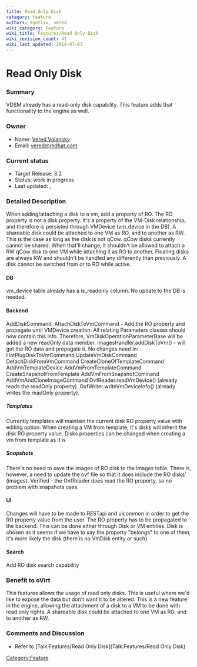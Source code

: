 ```yaml
---
title: Read Only Disk
category: feature
authors: sgotliv, vered
wiki_category: Feature
wiki_title: Features/Read Only Disk
wiki_revision_count: 41
wiki_last_updated: 2014-07-03
---
```


# Read Only Disk

### Summary

VDSM already has a read-only disk capability. This feature adds that functionality to the engine as well.

### Owner

*   Name: [Vered Volansky](User:vvolansk)
*   Email: vered@redhat.com

### Current status

*   Target Release: 3.2
*   Status: work in progress
*   Last updated: ,

### Detailed Description

When adding/attaching a disk to a vm, add a property of RO. The RO property is not a disk property. It's a property of the VM-Disk relationship, and therefore is persisted through VMDevice (vm_device in the DB).
A shareable disk could be attached to one VM as RO, and to another as RW. This is the case as long as the disk is not qCow. qCow disks currently cannot be shared. When that'll change, it shouldn't be allowed to attach a RW qCow disk to one VM while attaching it as RO to another.
Floating disks are always RW and shouldn't be handled any differently than previously.
A disk cannot be switched from or to RO while active.

#### DB

vm_device table already has a is_readonly column. No update to the DB is needed.

#### Backend

AddDiskCommand, AttachDiskToVmCommand - Add the RO property and propagate until VMDevice creation.
All relating Parameters classes should now contain this info. Therefore, VmDiskOperationParameterBase will be added a new readOnly data member.
ImagesHandler.addDiskToVm() - will get the RO data and propagate it.
 No changes need in:
HotPlugDiskToVmCommand
UpdateVmDiskCommand
DetachDiskFromVmCommand
CreateCloneOfTemplateCommand
AddVmTemplateDevice
AddVmFromTemplateCommand
CreateSnapshotFromTemplate
AddVmFromSnapshotCommand
AddVmAndCloneImageCommand
OvfReader.readVmDevice() (already reads the readOnly property).
OvfWriter.writeVmDeviceInfo() (already writes the readOnly property).

##### Templates

Currently templates will maintain the current disk RO property value with editing option.
When creating a VM from template, it's disks will inherit the disk RO property value. Disks properties can be changed when creating a vm from template as it is

##### Snapshots

There's no need to save the images of RO disk to the images table.
There is, however, a need to update the ovf file so that it does include the RO disks' (images).
Verified - the OvfReader does read the RO property, so no problem with snapshots uses.

#### UI

Changes will have to be made to RESTapi and uicommon in order to get the RO property value from the user.
The RO property has to be propagated to the backend. This can be done either through Disk or VM entities. Disk is chosen as it seems if we have to say the property "belongs" to one of them, it's more likely the disk (there is no VmDisk entity or such).

#### Search

Add RO disk search capability

### Benefit to oVirt

This features allows the usage of read only disks. This is useful where we'd like to expose the data but don't want it to be altered. This is a new feature in the engine, allowing the attachment of a disk to a VM to be done with read only rights. A shareable disk could be attached to one VM as RO, and to another as RW.

### Comments and Discussion

*   Refer to [Talk:Features/Read Only Disk](Talk:Features/Read Only Disk)

<Category:Feature>
